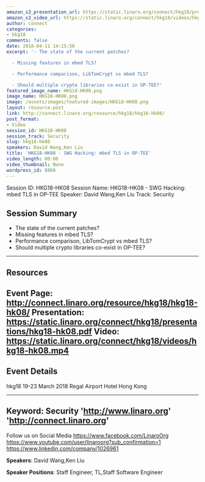 ```yaml
---
amazon_s3_presentation_url: https://static.linaro.org/connect/hkg18/presentations/hkg18-hk08.pdf
amazon_s3_video_url: https://static.linaro.org/connect/hkg18/videos/hkg18-hk08.mp4
author: connect
categories:
- hkg18
comments: false
date: 2018-04-11 14:15:50
excerpt: '- The state of the current patches?

  - Missing features in mbed TLS?

  - Performance comparison, LibTomCrypt vs mbed TLS?

  - Should multiple crypto libraries co-exist in OP-TEE?'
featured_image_name: HKG18-HK08.png
image_name: HKG18-HK08.png
image: /assets/images/featured-images/HKG18-HK08.png
layout: resource-post
link: http://connect.linaro.org/resource/hkg18/hkg18-hk08/
post_format:
- Video
session_id: HKG18-HK08
session_track: Security
slug: hkg18-hk08
speakers: David Wang,Ken Liu
title: 'HKG18-HK08 - SWG Hacking: mbed TLS in OP-TEE'
video_length: 00:00
video_thumbnail: None
wordpress_id: 8860
---
```


Session ID: HKG18-HK08
Session Name: HKG18-HK08 - SWG Hacking: mbed TLS in OP-TEE
Speaker: David Wang,Ken Liu
Track: Security


## Session Summary
- The state of the current patches?
- Missing features in mbed TLS?
- Performance comparison, LibTomCrypt vs mbed TLS?
- Should multiple crypto libraries co-exist in OP-TEE?

---------------------------------------------------
## Resources
Event Page: http://connect.linaro.org/resource/hkg18/hkg18-hk08/
Presentation: https://static.linaro.org/connect/hkg18/presentations/hkg18-hk08.pdf
Video: https://static.linaro.org/connect/hkg18/videos/hkg18-hk08.mp4
 ---------------------------------------------------
## Event Details
hkg18
19-23 March 2018
Regal Airport Hotel Hong Kong

---------------------------------------------------
Keyword: Security
'http://www.linaro.org'
'http://connect.linaro.org'
---------------------------------------------------
Follow us on Social Media
https://www.facebook.com/LinaroOrg
https://www.youtube.com/user/linaroorg?sub_confirmation=1
https://www.linkedin.com/company/1026961

**Speakers**: David Wang,Ken Liu

**Speaker Positions**: Staff Engineer, TL,Staff Software Engineer

